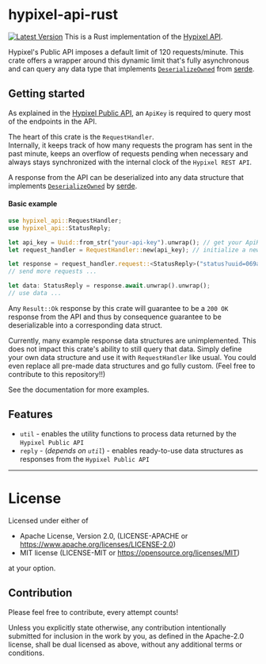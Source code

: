 # hypixel-api-rust
[![Latest Version](https://img.shields.io/crates/v/hypixel_api)](https://crates.io/crates/hypixel_api)
This is a Rust implementation of the [Hypixel API](https://github.com/HypixelDev/PublicAPI).

Hypixel's Public API imposes a default limit of 120 requests/minute. This crate 
offers a wrapper around this dynamic limit that's fully asynchronous and can query any data type that implements
[`DeserializeOwned`](https://docs.serde.rs/serde/de/trait.DeserializeOwned.html) from [serde](https://serde.rs).

## Getting started
As explained in the [Hypixel Public API](https://api.hypixel.net/), an `ApiKey` is required to
query most of the endpoints in the API.

The heart of this crate is the `RequestHandler`.\
Internally, it keeps track of how many requests the program has sent in the past minute,
keeps an overflow of requests pending when necessary and always stays synchronized
with the internal clock of the `Hypixel REST API`.

A response from the API can be deserialized into any data structure that implements
[`DeserializeOwned`](https://docs.serde.rs/serde/de/trait.DeserializeOwned.html) by [serde](https://serde.rs).
#### Basic example
```rust
use hypixel_api::RequestHandler;
use hypixel_api::StatusReply;

let api_key = Uuid::from_str("your-api-key").unwrap(); // get your ApiKey
let request_handler = RequestHandler::new(api_key); // initialize a new RequestHandler

let response = request_handler.request::<StatusReply>("status?uuid=069a79f4-44e9-4726-a5be-fca90e38aaf5", true); // query the status of Notch
// send more requests ...

let data: StatusReply = response.await.unwrap().unwrap();
// use data ...
```
Any `Result::Ok` response by this crate will guarantee to be a `200 OK` response from
the API and thus by consequence guarantee to be deserializable into a corresponding data struct.

Currently, many example response data structures are unimplemented. This does not impact
this crate's ability to still query that data. Simply define your own  data structure and
use it with `RequestHandler` like usual. You could even replace all pre-made data structures
and go fully custom. (Feel free to contribute to this repository!!)

See the documentation for more examples.

## Features
- `util` - enables the utility functions to process data returned by the `Hypixel Public API`
- `reply` - (*depends on `util`*) - enables ready-to-use data structures as responses from the `Hypixel Public API`

---
# License

Licensed under either of

* Apache License, Version 2.0, (LICENSE-APACHE or https://www.apache.org/licenses/LICENSE-2.0)
* MIT license (LICENSE-MIT or https://opensource.org/licenses/MIT)

at your option.

## Contribution

Please feel free to contribute, every attempt counts!

Unless you explicitly state otherwise, any contribution intentionally submitted
for inclusion in the work by you, as defined in the Apache-2.0 license, shall
be dual licensed as above, without any additional terms or conditions.
